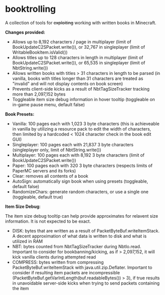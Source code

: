 # booktrolling

A collection of tools for ~~exploiting~~ working with written books in Minecraft.


**Changes provided:**
  - Allows up to 8,192 characters / page in multiplayer (limit of BookUpdateC2SPacket.write()), or 32,767 in singleplayer (limit of WritableBookItem.isValid())
  - Allows titles up to 128 characters in length in multiplayer (limit of BookUpdateC2SPacket.write()), or 65,535 in singleplayer (limit of NbtString.write())
  - Allows written books with titles > 31 characters in length to be parsed (in vanilla, books with titles longer than 31 characters are treated as "invalid" and will not display contents on book screen)
  - Prevents client-side kicks as a result of NbtTagSizeTracker tracking more than 2,097,152 bytes
  - Toggleable item size debug information in hover tooltip (toggleable on in-game pause menu, default false)


**Book Presets:**
  - Vanilla: 100 pages each with 1,023 3 byte characters (this is achieveable in vanilla by utilizing a resource pack to edit the width of characters, then limited by a hardcoded < 1024 character check in the book edit GUI)<br>
  - Singleplayer: 100 pages each with 21,837 3 byte characters (singleplayer only, limit of NbtString.write())
  - Multiplayer: 100 pages each with 8,192 3 byte characters (limit of BookUpdateC2SPacket.write())
  - Paper: 100 pages each with 320 3 byte characters (respects limits of PaperMC servers and its forks)
  - Clear: removes all contents of a book
  - AutoSign: automatically sign book when using presets (toggleable, default false)
  - RandomizeChars: generate random characters, or use a single one (toggleable, default true)

**Item Size Debug**:

The item size debug tooltip can help provide approximates for relavent size information. It is not expected to be exact.
  - DISK: bytes that are written as a result of PacketByteBuf.writeItemStack. A decent approximation of what data is written to disk and what is utilized in RAM
  - NBT: bytes counted from NbtTagSizeTracker during NbtIo.read. Important to consider for bookbanning/kicking, as if > 2,097,152, it will kick vanilla clients during attempted read
  - COMPRESS: bytes written from compressing PacketByteBuf.writeItemStack with java.util.zip.Deflater. Important to consider if resulting item packets are incompressible (PacketByteBuf.getVarIntLength(buf.readableBytes()) > 3), if true results in unavoidable server-side kicks when trying to send packets containing the item
